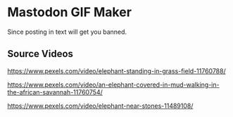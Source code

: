 # Mastodon GIF Maker

Since posting in text will get you banned.

## Source Videos

https://www.pexels.com/video/elephant-standing-in-grass-field-11760788/

https://www.pexels.com/video/an-elephant-covered-in-mud-walking-in-the-african-savannah-11760754/

https://www.pexels.com/video/elephant-near-stones-11489108/

